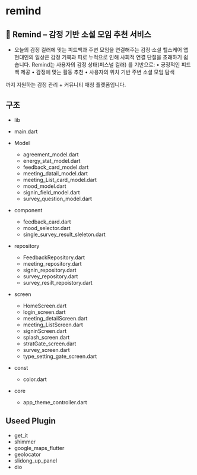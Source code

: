 # remind

## 🌱 Remind – 감정 기반 소셜 모임 추천 서비스

- 오늘의 감정 컬러에 맞는 피드백과 주변 모임을 연결해주는 감정·소셜 헬스케어 앱
현대인의 일상은 감정 기복과 피로 누적으로 인해 사회적 연결 단절을 초래하기 쉽습니다.
Remind는 사용자의 감정 상태(퍼스널 컬러) 를 기반으로:
	•	긍정적인 피드백 제공
	•	감정에 맞는 활동 추천
	•	사용자의 위치 기반 주변 소셜 모임 탐색

까지 지원하는 감정 관리 + 커뮤니티 매칭 플랫폼입니다.
## 구조
- lib

- main.dart
- Model
  - agreement_model.dart
  - energy_stat_model.dart
  - feedback_card_model.dart
  - meeting_datail_model.dart
  - meeting_List_card_model.dart
  - mood_model.dart
  - signin_field_model.dart
  - survey_question_model.dart
- component
  - feedback_card.dart
  - mood_selector.dart
  - single_survey_result_sleleton.dart
- repository
  - FeedbackRepository.dart
  - meeting_repository.dart
  - signin_repository.dart
  - survey_repository.dart
  - survey_resilt_repoistory.dart
- screen
  - HomeScreen.dart
  - login_screen.dart
  - meeting_detailScreen.dart
  - meeting_ListScreen.dart
  - signinScreen.dart
  - splash_screen.dart
  - stratGate_screen.dart
  - survey_screen.dart
  - type_setting_gate_screen.dart
- const
  - color.dart
- core
  - app_theme_controller.dart
 
## Useed Plugin
- get_it
- shimmer
- google_maps_flutter
- geolocator
- slidong_up_panel
- dio
